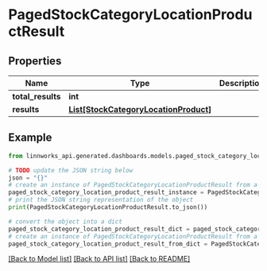 # PagedStockCategoryLocationProductResult


## Properties

Name | Type | Description | Notes
------------ | ------------- | ------------- | -------------
**total_results** | **int** |  | [optional] 
**results** | [**List[StockCategoryLocationProduct]**](StockCategoryLocationProduct.md) |  | [optional] 

## Example

```python
from linnworks_api.generated.dashboards.models.paged_stock_category_location_product_result import PagedStockCategoryLocationProductResult

# TODO update the JSON string below
json = "{}"
# create an instance of PagedStockCategoryLocationProductResult from a JSON string
paged_stock_category_location_product_result_instance = PagedStockCategoryLocationProductResult.from_json(json)
# print the JSON string representation of the object
print(PagedStockCategoryLocationProductResult.to_json())

# convert the object into a dict
paged_stock_category_location_product_result_dict = paged_stock_category_location_product_result_instance.to_dict()
# create an instance of PagedStockCategoryLocationProductResult from a dict
paged_stock_category_location_product_result_from_dict = PagedStockCategoryLocationProductResult.from_dict(paged_stock_category_location_product_result_dict)
```
[[Back to Model list]](../README.md#documentation-for-models) [[Back to API list]](../README.md#documentation-for-api-endpoints) [[Back to README]](../README.md)


